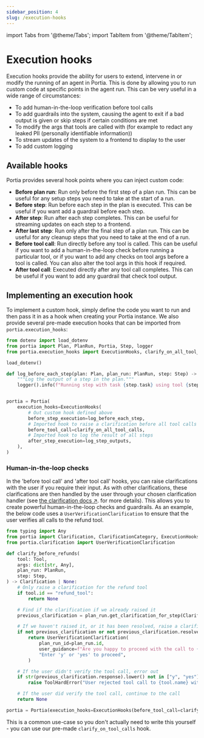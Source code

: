 ```yaml
---
sidebar_position: 4
slug: /execution-hooks
---
```


import Tabs from '@theme/Tabs';
import TabItem from '@theme/TabItem';

# Execution hooks

Execution hooks provide the ability for users to extend, intervene in or modify the running of an agent in Portia.
This is done by allowing you to run custom code at specific points in the agent run.
This can be very useful in a wide range of circumstances:
* To add human-in-the-loop verification before tool calls
* To add guardrails into the system, causing the agent to exit if a bad output is given or skip steps if certain conditions are met
* To modify the args that tools are called with (for example to redact any leaked PII (personally identifiable information))
* To stream updates of the system to a frontend to display to the user
* To add custom logging

## Available hooks

Portia provides several hook points where you can inject custom code:

- **Before plan run**: Run only before the first step of a plan run. This can be useful for any setup steps you need to take at the start of a run.
- **Before step**: Run before each step in the plan is executed. This can be useful if you want add a guardrail before each step.
- **After step**: Run after each step completes. This can be useful for streaming updates on each step to a frontend.
- **After last step**: Run only after the final step of a plan run. This can be useful for any cleanup steps that you need to take at the end of a run.
- **Before tool call**: Run directly before any tool is called. This can be useful if you want to add a human-in-the-loop check before running a particular tool, or if you want to add any checks on tool args before a tool is called. You can also alter the tool args in this hook if required.
- **After tool call**: Executed directly after any tool call completes. This can be useful if you want to add any guardrail that check tool output.

## Implementing an execution hook

To implement a custom hook, simply define the code you want to run and then pass it in as a hook when creating your Portia instance.
We also provide several pre-made execution hooks that can be imported from `portia.execution_hooks`:

```python
from dotenv import load_dotenv
from portia import Plan, PlanRun, Portia, Step, logger
from portia.execution_hooks import ExecutionHooks, clarify_on_all_tool_calls, log_step_outputs

load_dotenv()

def log_before_each_step(plan: Plan, plan_run: PlanRun, step: Step) -> None:  # noqa: ARG001
    """Log the output of a step in the plan."""
    logger().info(f"Running step with task {step.task} using tool {step.tool_id}")


portia = Portia(
    execution_hooks=ExecutionHooks(
        # Out custom hook defined above
        before_step_execution=log_before_each_step,
        # Imported hook to raise a clarification before all tool calls
        before_tool_call=clarify_on_all_tool_calls,
        # Imported hook to log the result of all steps
        after_step_execution=log_step_outputs,
    ),
)
```

### Human-in-the-loop checks

In the 'before tool call' and 'after tool call' hooks, you can raise clarifications with the user if you require their input.
As with other clarifications, these clarifications are then handled by the user through your chosen clarification handler (see <a href="/understand-clarifications" target="_blank">the clarification docs ↗</a>. for more details).
This allows you to create powerful human-in-the-loop checks and guardrails.
As an example, the below code uses a `UserVerificationClarification` to ensure that the user verifies all calls to the refund tool.

```python
from typing import Any
from portia import Clarification, ClarificationCategory, ExecutionHooks, PlanRun, Portia, Step, Tool, ToolHardError
from portia.clarification import UserVerificationClarification

def clarify_before_refunds(
    tool: Tool,
    args: dict[str, Any],
    plan_run: PlanRun,
    step: Step,
) -> Clarification | None:
    # Only raise a clarification for the refund tool
    if tool.id == "refund_tool":
        return None

    # Find if the clarification if we already raised it
    previous_clarification = plan_run.get_clarification_for_step(ClarificationCategory.USER_VERIFICATION)

    # If we haven't raised it, or it has been resolved, raise a clarification
    if not previous_clarification or not previous_clarification.resolved:
        return UserVerificationClarification(
            plan_run_id=plan_run.id,
            user_guidance=f"Are you happy to proceed with the call to {tool.name} with args {args}? "
            "Enter 'y' or 'yes' to proceed",
        )

    # If the user didn't verify the tool call, error out
    if str(previous_clarification.response).lower() not in ["y", "yes"]:
        raise ToolHardError("User rejected tool call to {tool.name} with args {args}")

    # If the user did verify the tool call, continue to the call
    return None

portia = Portia(execution_hooks=ExecutionHooks(before_tool_call=clarify_before_refunds))
```

This is a common use-case so you don't actually need to write this yourself - you can use our pre-made `clarify_on_tool_calls` hook.
